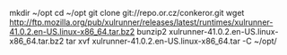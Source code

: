 mkdir ~/opt
cd ~/opt
git clone git://repo.or.cz/conkeror.git
wget http://ftp.mozilla.org/pub/xulrunner/releases/latest/runtimes/xulrunner-41.0.2.en-US.linux-x86_64.tar.bz2
bunzip2 xulrunner-41.0.2.en-US.linux-x86_64.tar.bz2
tar xvf xulrunner-41.0.2.en-US.linux-x86_64.tar -C ~/opt/
